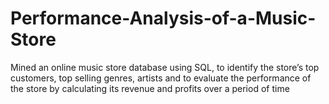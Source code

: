 # Performance-Analysis-of-a-Music-Store
Mined an online music store database using SQL, to identify the store’s top customers, top selling genres, artists and to evaluate the performance of the store by calculating its revenue and profits over a period of time

